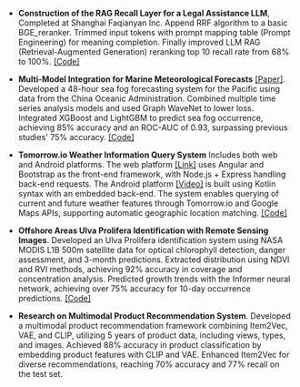 - <strong>Construction of the RAG Recall Layer for a Legal Assistance LLM</strong>, Completed at Shanghai Faqianyan Inc. Append RRF algorithm to a basic BGE_reranker. Trimmed input tokens with prompt mapping table (Prompt Engineering) for meaning completion. Finally improved LLM RAG (Retrieval-Augmented Generation) reranking top 10 recall rate from 68% to 100%. [[Code]](https://github.com/Alan-TianyaoSu/WorkSample)

- <strong>Multi-Model Integration for Marine Meteorological Forecasts</strong> [[Paper]](https://github.com/Alan-TianyaoSu/Works/blob/main/Multimodel/Thesis/Thesis.pdf). Developed a 48-hour sea fog forecasting system for the Pacific using data from the China Oceanic Administration. Combined multiple time series analysis models and used Graph WaveNet to lower loss. Integrated XGBoost and LightGBM to predict sea fog occurrence, achieving 85% accuracy and an ROC-AUC of 0.93, surpassing previous studies' 75% accuracy. [[Code]](https://github.com/Alan-TianyaoSu/Works/tree/main/Multimodel/Codes)

- <strong>Tomorrow.io Weather Information Query System</strong> Includes both web and Android platforms. The web platform [[Link]](https://assignment2-784518.wm.r.appspot.com/) uses Angular and Bootstrap as the front-end framework, with Node.js + Express handling back-end requests. The Android platform [[Video]](https://youtu.be/3C25_u34mEw) is built using Kotlin syntax with an embedded back-end. The system enables querying of current and future weather features through Tomorrow.io and Google Maps APIs, supporting automatic geographic location matching. [[Code]](https://github.com/Alan-TianyaoSu/Works/tree/main/Tomorrow.io)

- <strong>Offshore Areas Ulva Prolifera Identification with Remote Sensing Images</strong>. Developed an Ulva Prolifera identification system using NASA MODIS L1B 500m satellite data for optical chlorophyll detection, danger assessment, and 3-month predictions. Extracted distribution using NDVI and RVI methods, achieving 92% accuracy in coverage and concentration analysis. Predicted growth trends with the Informer neural network, achieving over 75% accuracy for 10-day occurrence predictions. [[Code]](https://github.com/Alan-TianyaoSu/Works/tree/main/Modis)

- <strong>Research on Multimodal Product Recommendation System</strong>. Developed a multimodal product recommendation framework combining Item2Vec, VAE, and CLIP, utilizing 5 years of product data, including views, types, and images. Achieved 88% accuracy in product classification by embedding product features with CLIP and VAE. Enhanced Item2Vec for diverse recommendations, reaching 70% accuracy and 77% recall on the test set.



